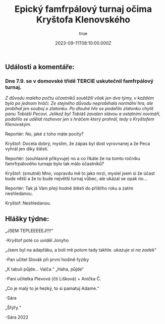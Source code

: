 ﻿---
title: 'Epický famfrpálový turnaj očima Kryštofa Klenovského'
excerpt: '1. díl Hnědého práva'
coverImage: '/1.png'
date: '2023-09-11T08:10:00.000Z'
author:
  name: Tomáš Bouchal
  picture: '/assets/blog/authors/tb.jpg'
ogImage:
  url: '/1.png'
---
## **Události a komentáře:**

### Dne 7.9. se v domovské třídě TERCIE uskutečnil famfrpálový turnaj. 

*Z důvodu malého počtu účastníků soutěžili však jen dva týmy, v každém bylo po jednom hráči. Ze stejného důvodu neprobíhala normální hra, ale probíhal jen souboj o zlatonku. Po dlouhé hře se podařilo zlatonku chytit panu Tobiáši Pecovi. Jelikož byl Tobiáš zavalen slávou a ostatními novináři, podařilo se udělat rozhovor jen s hráčem který prohrál, tedy s Kryštofem Klenovským.*

Reportér: No, jaké z toho máte pocity? 

Kryštof: Docela dobrý, myslim, že zápas byl dost vyrovnanej a že Peca vyhrál jen díky štěstí. 

Reportér: (souhlasně přikyvuje) no a co říkáte že na tomto ročníku famrfrpálového turnaje bylo tak málo účastníků?

Kryštof: (smutně) Mno, vopravdu mě to jako mrzí, myslel jsem si že účast bude větší a že to bude největší turnaj vůbec, ale ukázal se opak no… 

Reportér: Tak já Vám přeji hodně štěstí do příštího roku a zatím neshledanou. 

Kryštof: Neshledanou. 

## Hlášky týdne: 

„JSEM TEPLEEEEEJ!!!!“ 

-Kryštof poté co uviděl Jonyho 

„Jsem byl na adapťáku, a bolí mě potom tady takhle. *ukazuje si na zadek*“ 

-Pan učitel Slovák při první hodině fyziky 

„K tabuli půjde… Valča.“  „Haha, půjde“ 

-Paní učitelka Plevová (čti Lišková) + Anička Č. 

„Co je malý to je hezký, to si pamatuj Adame.“ 

-Sára 

„Šťýřy.“ 

-Sára 2022
